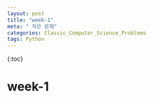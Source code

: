 ```yaml
---
layout: post
title: "week-1"
meta: " 작은 문제"
categories: Classic_Computer_Science_Problems
tags: Python
---
```

{:toc}

# week-1

